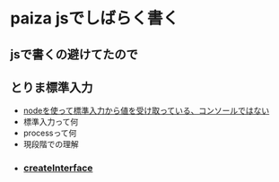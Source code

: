 # paiza jsでしばらく書く

## jsで書くの避けてたので

## とりま標準入力
  - [nodeを使って標準入力から値を受け取っている、コンソールではない](https://teratail.com/questions/95858)
  - 標準入力って何
  - processって何
  - 現段階での理解
  - ### [createInterface](https://naokeyzmt.com/blog/programming-file-io-line/)
